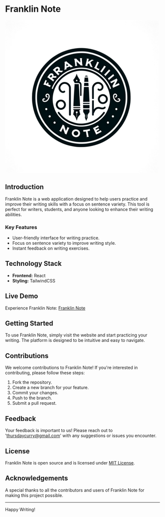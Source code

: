 # Franklin Note

<img src="https://github.com/thursdaycurry/franklin-note/blob/main/public/images/logo.png" width="500">

## Introduction

Franklin Note is a web application designed to help users practice and improve their writing skills with a focus on sentence variety. This tool is perfect for writers, students, and anyone looking to enhance their writing abilities.

### Key Features

- User-friendly interface for writing practice.
- Focus on sentence variety to improve writing style.
- Instant feedback on writing exercises.

## Technology Stack

- **Frontend:** React
- **Styling:** TailwindCSS

## Live Demo

Experience Franklin Note: [Franklin Note](https://franklin-note.netlify.app/)

## Getting Started

To use Franklin Note, simply visit the website and start practicing your writing. The platform is designed to be intuitive and easy to navigate.

## Contributions

We welcome contributions to Franklin Note! If you're interested in contributing, please follow these steps:

1. Fork the repository.
2. Create a new branch for your feature.
3. Commit your changes.
4. Push to the branch.
5. Submit a pull request.

## Feedback

Your feedback is important to us! Please reach out to 'thursdaycurry@gmail.com' with any suggestions or issues you encounter.

## License

Franklin Note is open source and is licensed under [MIT License](LICENSE).

## Acknowledgements

A special thanks to all the contributors and users of Franklin Note for making this project possible.

---

Happy Writing!

